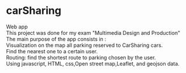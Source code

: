 # carSharing
Web app <br />
This project was done for my exam "Multimedia Design and Production" <br />
The main purpose of the app consists in :<br />
Visualization on the map all parking reserved to CarSharing cars.<br />
Find the nearest one to a certain user.<br />
Routing: find the shortest route to parking chosen by the user.<br />
Using javascript, HTML, css,Open street map,Leaflet, and geojson data.<br />
